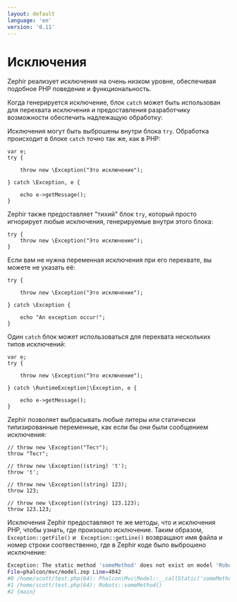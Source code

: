 ```yaml
---
layout: default
language: 'en'
version: '0.11'
---
```


# Исключения
Zephir реализует исключения на очень низком уровне, обеспечивая подобное PHP поведение и функциональность.

Когда генерируется исключение, блок `catch` может быть использован для перехвата исключения и предоставления разработчику возможности обеспечить надлежащую обработку:

Исключения могут быть выброшены внутри блока `try`. Обработка происходит в блоке `catch` точно так же, как в PHP:

```zephir
var e;
try {

    throw new \Exception("Это исключение");

} catch \Exception, e {

    echo e->getMessage();
}
```

Zephir также предоставляет "тихий" блок `try`, который просто игнорирует любые исключения, генерируемые внутри этого блока:

```zephir
try {
    throw new \Exception("Это исключение");
}
```

Если вам не нужна переменная исключения при его перехвате, вы можете не указать её:

```zephir
try {

    throw new \Exception("Это исключение");

} catch \Exception {

    echo "An exception occur!";
}
```

Один `catch` блок может использоваться для перехвата нескольких типов исключений:

```zephir
var e;
try {

    throw new \Exception("Это исключение");

} catch \RuntimeException|\Exception, e {

    echo e->getMessage();
}
```

Zephir позволяет выбрасывать любые литеры или статически типизированные переменные, как если бы они были сообщением исключения:

```zephir
// throw new \Exception("Тест");
throw "Тест";

// throw new \Exception((string) 't');
throw 't';

// throw new \Exception((string) 123);
throw 123;

// throw new \Exception((string) 123.123);
throw 123.123;
```

Исключения Zephir предоставляют те же методы, что и исключения PHP, чтобы узнать, где произошло исключение. Таким образом, `Exception::getFile()` и ` Exception::getLine()` возвращают имя файла и номер строки соотвественно, где в Zephir коде было выброшено исключение:

```bash
Exception: The static method 'someMethod' does not exist on model 'Robots'
File=phalcon/mvc/model.zep Line=4042
#0 /home/scott/test.php(64): Phalcon\Mvc\Model::__callStatic('someMethod', Array)
#1 /home/scott/test.php(64): Robots::someMethod()
#2 {main}
```

